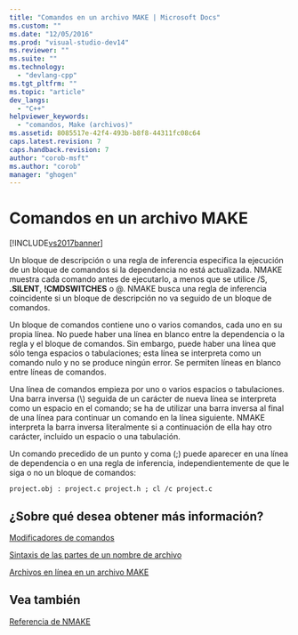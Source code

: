 ```yaml
---
title: "Comandos en un archivo MAKE | Microsoft Docs"
ms.custom: ""
ms.date: "12/05/2016"
ms.prod: "visual-studio-dev14"
ms.reviewer: ""
ms.suite: ""
ms.technology: 
  - "devlang-cpp"
ms.tgt_pltfrm: ""
ms.topic: "article"
dev_langs: 
  - "C++"
helpviewer_keywords: 
  - "comandos, Make (archivos)"
ms.assetid: 8085517e-42f4-493b-b8f8-44311fc08c64
caps.latest.revision: 7
caps.handback.revision: 7
author: "corob-msft"
ms.author: "corob"
manager: "ghogen"
---
```

# Comandos en un archivo MAKE
[!INCLUDE[vs2017banner](../assembler/inline/includes/vs2017banner.md)]

Un bloque de descripción o una regla de inferencia especifica la ejecución de un bloque de comandos si la dependencia no está actualizada.  NMAKE muestra cada comando antes de ejecutarlo, a menos que se utilice \/S, **.SILENT**, **\!CMDSWITCHES** o @.  NMAKE busca una regla de inferencia coincidente si un bloque de descripción no va seguido de un bloque de comandos.  
  
 Un bloque de comandos contiene uno o varios comandos, cada uno en su propia línea.  No puede haber una línea en blanco entre la dependencia o la regla y el bloque de comandos.  Sin embargo, puede haber una línea que sólo tenga espacios o tabulaciones; esta línea se interpreta como un comando nulo y no se produce ningún error.  Se permiten líneas en blanco entre líneas de comandos.  
  
 Una línea de comandos empieza por uno o varios espacios o tabulaciones.  Una barra inversa \(\\\) seguida de un carácter de nueva línea se interpreta como un espacio en el comando; se ha de utilizar una barra inversa al final de una línea para continuar un comando en la línea siguiente.  NMAKE interpreta la barra inversa literalmente si a continuación de ella hay otro carácter, incluido un espacio o una tabulación.  
  
 Un comando precedido de un punto y coma \(;\) puede aparecer en una línea de dependencia o en una regla de inferencia, independientemente de que le siga o no un bloque de comandos:  
  
```  
project.obj : project.c project.h ; cl /c project.c  
```  
  
## ¿Sobre qué desea obtener más información?  
 [Modificadores de comandos](../build/command-modifiers.md)  
  
 [Sintaxis de las partes de un nombre de archivo](../build/filename-parts-syntax.md)  
  
 [Archivos en línea en un archivo MAKE](../build/inline-files-in-a-makefile.md)  
  
## Vea también  
 [Referencia de NMAKE](../build/nmake-reference.md)